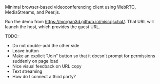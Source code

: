 Minimal browser-based videoconferencing client using WebRTC,
MediaStreams, and Peer.js.

Run the demo from https://morgan3d.github.io/misc/jschat/. That URL
will launch the host, which provides the guest URL.


TODO:

- Do not double-add the other side
- Leave button
- Make an explicit "Join" button so that it doesn't prompt for permissions suddenly on page load
- Nice visual feedback on URL copy
- Text streaming
- How do I connect a third party?
